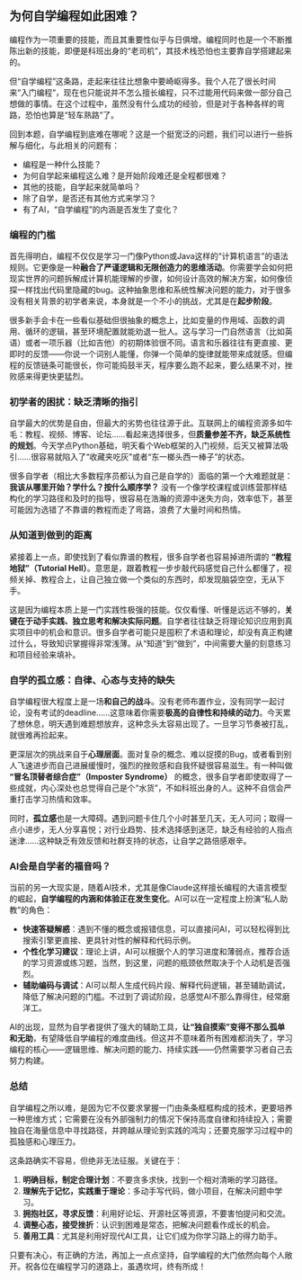 
## 为何自学编程如此困难？

编程作为一项重要的技能，而且其重要性似乎与日俱增。编程同时也是一个不断推陈出新的技能，即便是科班出身的“老司机”，其技术栈恐怕也主要靠自学搭建起来的。

但“自学编程”这条路，走起来往往比想象中要崎岖得多。我个人花了很长时间来“入门编程“，现在也只能说并不怎么擅长编程，只不过能用代码来做一部分自己想做的事情。在这个过程中，虽然没有什么成功的经验，但是对于各种各样的弯路，恐怕也算是“轻车熟路”了。

回到本题，自学编程到底难在哪呢？这是一个挺宽泛的问题，我们可以进行一些拆解与细化，与此相关的问题有：
- 编程是一种什么技能？
- 为何自学起来编程这么难？是开始阶段难还是全程都很难？
- 其他的技能，自学起来就简单吗？
- 除了自学，是否还有其他方式来学习？
- 有了AI，“自学编程”的内涵是否发生了变化？

### 编程的门槛

首先得明白，编程不仅仅是学习一门像Python或Java这样的“计算机语言”的语法规则。它更像是一种**融合了严谨逻辑和无限创造力的思维活动**。你需要学会如何把现实世界的问题拆解成计算机能理解的步骤，如何设计高效的解决方案，如何像侦探一样找出代码里隐藏的bug。这种抽象思维和系统性解决问题的能力，对于很多没有相关背景的初学者来说，本身就是一个不小的挑战，尤其是在**起步阶段**。

很多新手会卡在一些看似基础但很抽象的概念上，比如变量的作用域、函数的调用、循环的逻辑，甚至环境配置就能劝退一批人。这与学习一门自然语言（比如英语）或者一项乐器（比如吉他）的初期体验很不同。语言和乐器往往有更直接、更即时的反馈——你说一个词别人能懂，你弹一个简单的旋律就能带来成就感。但编程的反馈链条可能很长，你可能捣鼓半天，程序要么跑不起来，要么结果不对，挫败感来得更快更猛烈。

### 初学者的困扰：缺乏清晰的指引

自学最大的优势是自由，但最大的劣势也往往源于此。互联网上的编程资源多如牛毛：教程、视频、博客、论坛……看起来选择很多，但**质量参差不齐，缺乏系统性的规划**。今天学点Python基础，明天看个Web框架的入门视频，后天又被算法吸引……很容易就陷入了“收藏夹吃灰”或者“东一榔头西一棒子”的状态。

很多自学者（相比大多数程序员都认为自己是自学的）面临的第一个大难题就是：**我该从哪里开始？学什么？按什么顺序学？** 没有一个像学校课程或训练营那样结构化的学习路径和及时的指导，很容易在浩瀚的资源中迷失方向，效率低下，甚至可能因为选错了不靠谱的教程而走了弯路，浪费了大量时间和热情。

### 从知道到做到的距离

紧接着上一点，即使找到了看似靠谱的教程，很多自学者也容易掉进所谓的 **“教程地狱”（Tutorial Hell）**。意思是，跟着教程一步步敲代码感觉自己什么都懂了，视频关掉、教程合上，让自己独立做一个类似的东西时，却发现脑袋空空，无从下手。

这是因为编程本质上是一门实践性极强的技能。仅仅看懂、听懂是远远不够的，**关键在于动手实践、独立思考和解决实际问题**。自学者往往缺乏将理论知识应用到真实项目中的机会和意识。很多自学者可能只是囤积了术语和理论，却没有真正构建过什么，导致知识掌握得非常浅薄。从“知道”到“做到”，中间需要大量的刻意练习和项目经验来填补。

### 自学的孤立感：自律、心态与支持的缺失

自学编程很大程度上是一场**和自己的战斗**。没有老师布置作业，没有同学一起讨论，没有考试的deadline……这意味着你需要**极高的自律性和持续的动力**。今天累了想休息，明天遇到难题想放弃，这种念头太容易出现了。一旦学习节奏被打乱，就很难再捡起来。

更深层次的挑战来自于**心理层面**。面对复杂的概念、难以捉摸的Bug，或者看到别人飞速进步而自己进展缓慢时，强烈的挫败感和自我怀疑很容易滋生。有一种叫做 **“冒名顶替者综合症”（Imposter Syndrome）** 的概念，很多自学者即使取得了一些成就，内心深处也总觉得自己是个“水货”，不如科班出身的人。这种不自信会严重打击学习热情和效率。

同时，**孤立感**也是一大障碍。遇到问题卡住几个小时甚至几天，无人可问；取得一点小进步，无人分享喜悦；对行业趋势、技术选择感到迷茫，缺乏有经验的人指点迷津……这种缺乏有效反馈和社群支持的状态，让自学之路倍感艰辛。

### AI会是自学者的福音吗？

当前的另一大现实是，随着AI技术，尤其是像Claude这样擅长编程的大语言模型的崛起，**自学编程的内涵和体验正在发生变化**。AI可以在一定程度上扮演“私人助教”的角色：

*   **快速答疑解惑**：遇到不懂的概念或报错信息，可以直接问AI，可以轻松得到比搜索引擎更直接、更具针对性的解释和代码示例。
*   **个性化学习建议**：理论上讲，AI可以根据个人的学习进度和薄弱点，推荐合适的学习资源或练习题，当然，到这里，问题的瓶颈依然取决于个人动机是否强烈。
*   **辅助编码与调试**：AI可以帮人生成代码片段、解释代码逻辑，甚至辅助调试，降低了解决问题的门槛。不过到了调试阶段，总感觉AI不那么靠得住，经常磨洋工。

AI的出现，显然为自学者提供了强大的辅助工具，**让“独自摸索”变得不那么孤单和无助**，有望降低自学编程的难度曲线。但这并不意味着所有困难都消失了，学习编程的核心——逻辑思维、解决问题的能力、持续实践——仍然需要学习者自己去努力构建。

### 总结

自学编程之所以难，是因为它不仅要求掌握一门由条条框框构成的技术，更要培养一种思维方式；它需要在没有外部强制力的情况下保持高度自律和持续投入；需要独自在海量信息中寻找路径，并跨越从理论到实践的鸿沟；还要克服学习过程中的孤独感和心理压力。

这条路确实不容易，但绝非无法征服。关键在于：

1.  **明确目标，制定合理计划**：不要贪多求快，找到一个相对清晰的学习路径。
2.  **理解先于记忆，实践重于理论**：多动手写代码，做小项目，在解决问题中学习。
3.  **拥抱社区，寻求反馈**：利用好论坛、开源社区等资源，不要害怕提问和交流。
4.  **调整心态，接受挫折**：认识到困难是常态，把解决问题看作成长的机会。
5.  **善用工具**：尤其是利用好现代AI工具，让它们成为你学习路上的得力助手。

只要有决心，有正确的方法，再加上一点点坚持，自学编程的大门依然向每个人敞开。祝各位在编程学习的道路上，虽遇坎坷，终有所成！